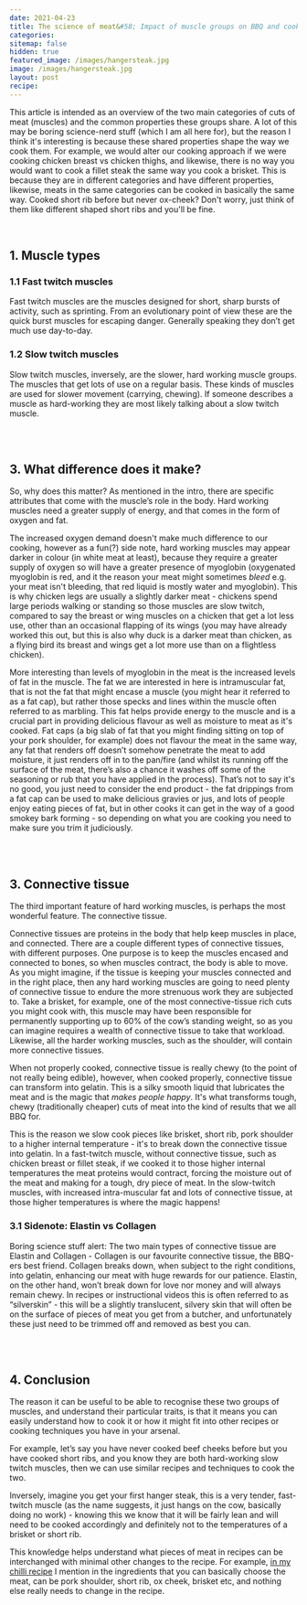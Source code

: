 ```yaml
---
date: 2021-04-23
title: The science of meat&#58; Impact of muscle groups on BBQ and cooking
categories:
sitemap: false
hidden: true
featured_image: /images/hangersteak.jpg
image: /images/hangersteak.jpg
layout: post
recipe:
---
```

This article is intended as an overview of the two main categories of cuts of meat (muscles) and the common properties these groups share. A lot of this may be boring science-nerd stuff (which I am all here for), but the reason I think it's interesting is because these shared properties shape the way we cook them. For example, we would alter our cooking approach if we were cooking chicken breast vs chicken thighs, and likewise, there is no way you would want to cook a fillet steak the same way you cook a brisket. This is because they are in different categories and have different properties, likewise, meats in the same categories can be cooked in basically the same way. Cooked short rib before but never ox-cheek? Don't worry, just think of them like different shaped short ribs and you'll be fine.

<br>

## 1. Muscle types
### 1.1 Fast twitch muscles
Fast twitch muscles are the muscles designed for short, sharp bursts of activity, such as sprinting. From an evolutionary point of view these are the quick burst muscles for escaping danger. Generally speaking they don’t get much use day-to-day.


### 1.2 Slow twitch muscles
Slow twitch muscles, inversely, are the slower, hard working muscle groups. The muscles that get lots of use on a regular basis. These kinds of muscles are used for slower movement (carrying, chewing). If someone describes a muscle as hard-working they are most likely talking about a slow twitch muscle.

<br>
<br>

## 3. What difference does it make?
So, why does this matter? As mentioned in the intro, there are specific attributes that come with the muscle’s role in the body. Hard working muscles need a greater supply of energy, and that comes in the form of oxygen and fat.

The increased oxygen demand doesn't make much difference to our cooking, however as a fun(?) side note, hard working muscles may appear darker in colour (in white meat at least), because they require a greater supply of oxygen so will have a greater presence of myoglobin (oxygenated myoglobin is red, and it the reason your meat might sometimes _bleed_ e.g. your meat isn't bleeding, that red liquid is mostly water and myoglobin). This is why chicken legs are usually a slightly darker meat - chickens spend large periods walking or standing so those muscles are slow twitch, compared to say the breast or wing muscles on a chicken that get a lot less use, other than an occasional flapping of its wings (you may have already worked this out, but this is also why duck is a darker meat than chicken, as a flying bird its breast and wings get a lot more use than on a flightless chicken).  

More interesting than levels of myoglobin in the meat is the increased levels of fat in the muscle. The fat we are interested in here is intramuscular fat, that is not the fat that might encase a muscle (you might hear it referred to as a fat cap), but rather those specks and lines within the muscle often referred to as marbling. This fat helps provide energy to the muscle and is a crucial part in providing delicious flavour as well as moisture to meat as it's cooked. Fat caps (a big slab of fat that you might finding sitting on top of your pork shoulder, for example) does not flavour the meat in the same way, any fat that renders off doesn’t somehow penetrate the meat to add moisture, it just renders off in to the pan/fire (and whilst its running off the surface of the meat, there’s also a chance it washes off some of the seasoning or rub that you have applied in the process). That’s not to say it's no good, you just need to consider the end product - the fat drippings from a fat cap can be used to make delicious gravies or jus, and lots of people enjoy eating pieces of fat, but in other cooks it can get in the way of a good smokey bark forming - so depending on what you are cooking you need to make sure you trim it judiciously.

<br>
<br>

## 3. Connective tissue
The third important feature of hard working muscles, is perhaps the most wonderful feature. The connective tissue.

Connective tissues are proteins in the body that help keep muscles in place, and connected. There are a couple different types of connective tissues, with different purposes. One purpose is to keep the muscles encased and connected to bones, so when muscles contract, the body is able to move. As you might imagine, if the tissue is keeping your muscles connected and in the right place, then any hard working muscles are going to need plenty of connective tissue to endure the more strenuous work they are subjected to. Take a brisket, for example, one of the most connective-tissue rich cuts you might cook with, this muscle may have been responsible for permanently supporting up to 60% of the cow’s standing weight, so as you can imagine requires a wealth of connective tissue to take that workload. Likewise, all the harder working muscles, such as the shoulder, will contain more connective tissues.

When not properly cooked, connective tissue is really chewy (to the point of not really being edible), however, when cooked properly, connective tissue can transform into gelatin. This is a silky smooth liquid that lubricates the meat and is the magic that _makes people happy_. It's what transforms tough, chewy (traditionally cheaper) cuts of meat into the kind of results that we all BBQ for.

This is the reason we slow cook pieces like brisket, short rib, pork shoulder to a higher internal temperature - it's to break down the connective tissue into gelatin. In a fast-twitch muscle, without connective tissue, such as chicken breast or fillet steak, if we cooked it to those higher internal temperatures the meat proteins would contract, forcing the moisture out of the meat and making for a tough, dry piece of meat. In the slow-twitch muscles, with increased intra-muscular fat and lots of connective tissue, at those higher temperatures is where the magic happens!


### 3.1 Sidenote: Elastin vs Collagen
Boring science stuff alert: The two main types of connective tissue are Elastin and Collagen - Collagen is our favourite connective tissue, the BBQ-ers best friend. Collagen breaks down, when subject to the right conditions, into gelatin, enhancing our meat with huge rewards for our patience. Elastin, on the other hand, won’t break down for love nor money and will always remain chewy. In recipes or instructional videos this is often referred to as “silverskin” - this will be a slightly translucent, silvery skin that will often be on the surface of pieces of meat you get from a butcher, and unfortunately these just need to be trimmed off and removed as best you can.

<br>
<br>

## 4. Conclusion
The reason it can be useful to be able to recognise these two groups of muscles, and understand their particular traits, is that it means you can easily understand how to cook it or how it might fit into other recipes or cooking techniques you have in your arsenal.

For example, let’s say you have never cooked beef cheeks before but you have cooked short ribs, and you know they are both hard-working slow twitch muscles, then we can use similar recipes and techniques to cook the two.

Inversely, imagine you get your first hanger steak, this is a very tender, fast-twitch muscle (as the name suggests, it just hangs on the cow, basically doing no work) - knowing this we know that it will be fairly lean and will need to be cooked accordingly and definitely not to the temperatures of a brisket or short rib.

This knowledge helps understand what pieces of meat in recipes can be interchanged with minimal other changes to the recipe. For example, <a href="https://www.robbishfood.com/recipes/chilli/2018/08/13/fourth-best-chilli-uk/" target="_blank">in my chilli recipe</a> I mention in the ingredients that you can basically choose the meat, can be pork shoulder, short rib, ox cheek, brisket etc, and nothing else really needs to change in the recipe.
